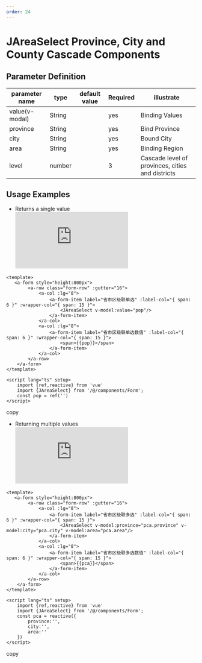 ```yaml
---
order: 24
---
```


# JAreaSelect Province, City and County Cascade Components

## Parameter Definition

| parameter name | type   | default value | Required | illustrate                                       |
| -------------- | ------ | ------------- | -------- | ------------------------------------------------ |
| value(v-modal) | String |               | yes      | Binding Values                                   |
| province       | String |               | yes      | Bind Province                                    |
| city           | String |               | yes      | Bound City                                       |
| area           | String |               | yes      | Binding Region                                   |
| level          | number |               | 3        | Cascade level of provinces, cities and districts |

## Usage Examples

- Returns a single value  
  ![](https://lfs.k.topthink.com/lfs/6948a44b86e8f8b877a322541d44eeab1098dc7e3abd45ffa919652d560bfee9.dat)

```
<template>
   <a-form style="height:800px">
        <a-row class="form-row" :gutter="16">
            <a-col :lg="8">
                <a-form-item label="省市区级联单选" :label-col="{ span: 6 }" :wrapper-col="{ span: 15 }">
                    <JAreaSelect v-model:value="pop"/>
                </a-form-item>
            </a-col>
            <a-col :lg="8">
                <a-form-item label="省市区级联单选数值" :label-col="{ span: 6 }" :wrapper-col="{ span: 15 }">
                    <span>{{pop}}</span>
                </a-form-item>
            </a-col>
        </a-row>
    </a-form>
</template>

<script lang="ts" setup>
    import {ref,reactive} from 'vue'
    import {JAreaSelect} from '/@/components/Form';
    const pop = ref('')
</script>

```

copy

- Returning multiple values  
  ![](https://lfs.k.topthink.com/lfs/17d4b1c215ff2d997e90ddad17bfa9a9dff3e6639d6679db2a768003519d3a6f.dat)

```
<template>
   <a-form style="height:800px">
        <a-row class="form-row" :gutter="16">
            <a-col :lg="8">
                <a-form-item label="省市区级联多选" :label-col="{ span: 6 }" :wrapper-col="{ span: 15 }">
                    <JAreaSelect v-model:province="pca.province" v-model:city="pca.city" v-model:area="pca.area"/>
                </a-form-item>
            </a-col>
            <a-col :lg="8">
                <a-form-item label="省市区级联多选数值" :label-col="{ span: 6 }" :wrapper-col="{ span: 15 }">
                    <span>{{pca}}</span>
                </a-form-item>
            </a-col>
        </a-row>
    </a-form>
</template>

<script lang="ts" setup>
    import {ref,reactive} from 'vue'
    import {JAreaSelect} from '/@/components/Form';
    const pca = reactive({
        province:'',
        city:'',
        area:''
    })
</script>

```

copy
